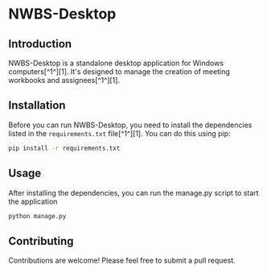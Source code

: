 # NWBS-Desktop

## Introduction

NWBS-Desktop is a standalone desktop application for Windows computers[^1^][1]. It's designed to manage the creation of meeting workbooks and assignees[^1^][1].

## Installation

Before you can run NWBS-Desktop, you need to install the dependencies listed in the `requirements.txt` file[^1^][1]. You can do this using pip:

```cmd
pip install -r requirements.txt
```

## Usage
After installing the dependencies, you can run the manage.py script to start the application
```cmd
python manage.py
```

## Contributing
Contributions are welcome! Please feel free to submit a pull request.


